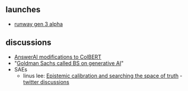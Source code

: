 

## launches

- [runway gen 3 alpha](https://x.com/runwayml/status/1807822396415467686)

## discussions

- [AnswerAI modifications to ColBERT](https://x.com/ZainHasan6/status/1807496799273308281)
- "[Goldman Sachs called BS on generative AI](https://x.com/edzitron/status/1810362077867028497)" 
- SAEs
	- linus lee: [Epistemic calibration and searching the space of truth](https://thesephist.com/posts/epistemic-calibration/) - [twitter discussions](https://x.com/sharifshameem/status/1810582471639257300)